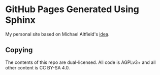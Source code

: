 # GitHub Pages Generated Using Sphinx

My personal site based on Michael Altfield's [idea].

## Copying

The contents of this repo are dual-licensed.
All code is AGPLv3+ and all other content is CC BY-SA 4.0.

[idea]: https://tech.michaelaltfield.net/2020/07/18/sphinx-rtd-github-pages-1/
